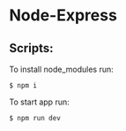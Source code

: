 # Node-Express

## Scripts:

To install node_modules run:

`$ npm i`

To start app run:

`$ npm run dev`